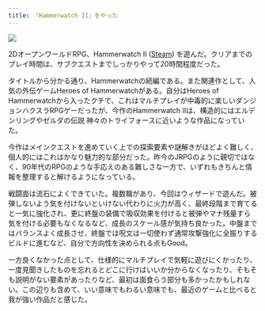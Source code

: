 ```yaml
---
title: 『Hammerwatch II』をやった
---
```


![](https://i.imgur.com/teIsog1h.png)

2DオープンワールドRPG、Hammerwatch II ([Steam](https://store.steampowered.com/app/1538970/Hammerwatch_II/?l=japanese)) を遊んだ。クリアまでのプレイ時間は、サブクエストまでしっかりやって20時間程度だった。

タイトルから分かる通り、Hammerwatchの続編である。また関連作として、人気の外伝ゲームHeroes of Hammerwatchがある。自分はHeroes of Hammerwatchから入ったクチで、これはマルチプレイが中毒的に楽しいダンジョンハクスラRPGゲーだったが、今作のHammerwatch IIは、構造的にはエルデンリングやゼルダの伝説 神々のトライフォースに近いような作品になっていた。

今作はメインクエストを進めていく上での探索要素や謎解きがほどよく難しく、個人的にはこれはかなり魅力的な部分だった。昨今のJRPGのように親切ではなく、90年代のRPGのような手応えのある難しさな一方で、いずれもきちんと情報を整理すると解けるようになっている。

戦闘面は流石によくできていた。複数職があり、今回はウィザードで遊んだ。被弾しないよう気を付けないといけない代わりに火力が高く、最終段階まで育てると一気に強化され、更に終盤の装備で吸収効果を付けると被弾やマナ残量すら気を付ける必要もなくなるなど、成長のスケール感が気持ち良かった。中盤まではバランスよく成長させ、終盤では呪文は一切使わず通常攻撃強化に全振りするビルドに進むなど、自分で方向性を決められる点もGood。

一方良くなかった点として、仕様的にマルチプレイで気軽に遊びにくかったり、一度見聞きしたものを忘れるとどこに行けばいいか分からなくなったり、そもそも説明がない要素があったりなど、最初は面食らう部分も多かったかもしれない。この辺りも含めて、いい意味でもわるい意味でも、最近のゲームと比べると我が強い作品だと感じた。
